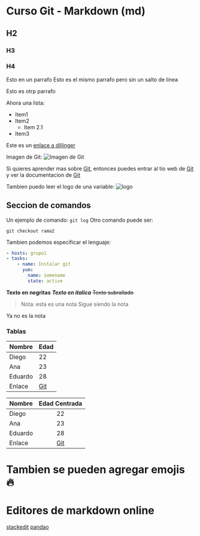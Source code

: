# Curso Git - Markdown (md)
## H2
### H3
### H4



Esto en un parrafo
Esto es el mismo parrafo pero sin un salto de linea

Esto es otrp parrafo

Ahora una lista:
* Item1
* Item2
    * Item 2.1
* Item3


Este es un [enlace a dillinger](https://dillinger.io/)


Imagen de Git:
![Imagen de Git](https://upload.wikimedia.org/wikipedia/commons/thumb/e/e0/Git-logo.svg/1280px-Git-logo.svg.png)


Si quieres aprender mas sobre [Git], entonces puedes entrar al tio web de [Git] y ver la documentacion de [Git]

Tambien puedo leer el logo de una variable:
![logo]



## Seccion de comandos
Un ejemplo de comando: `git log`
Otro comando puede ser:
```
git checkout rama2
```

Tambien podemos especificar el lenguaje:
```yml
- hosts: grupo1
- tasks: 
    - name: Instalar git
      yum:
        name: somename
        state: active
```


**Texto en negritas**
***Texto en italica***
~~Texto subrallado~~

> Nota: esta es una nota 
Sigue siendo la nota

Ya no es la nota


### Tablas
Nombre | Edad
|---|---
Diego | 22
Ana | 23
Eduardo | 28
Enlace | [Git]


Nombre | Edad Centrada
|---|:---:
Diego | 22
Ana | 23
Eduardo | 28
Enlace | [Git]


# Tambien se pueden agregar emojis :fire: 

# Editores de markdown online
[stackedit](https://stackedit.io/)
[pandao](https://pandao.github.io/editor.md/en.html)







[Git]:https://git-scm.com/
[logo]:https://upload.wikimedia.org/wikipedia/commons/thumb/e/e0/Git-logo.svg/1280px-Git-logo.svg.png











